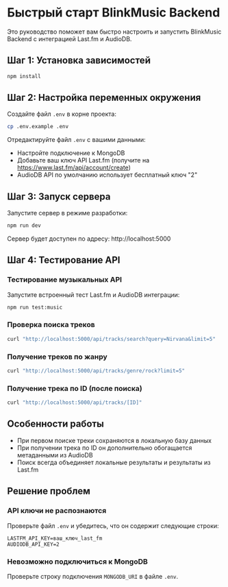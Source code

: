# Быстрый старт BlinkMusic Backend

Это руководство поможет вам быстро настроить и запустить BlinkMusic Backend с интеграцией Last.fm и AudioDB.

## Шаг 1: Установка зависимостей

```bash
npm install
```

## Шаг 2: Настройка переменных окружения

Создайте файл `.env` в корне проекта:

```bash
cp .env.example .env
```

Отредактируйте файл `.env` с вашими данными:
- Настройте подключение к MongoDB
- Добавьте ваш ключ API Last.fm (получите на https://www.last.fm/api/account/create)
- AudioDB API по умолчанию использует бесплатный ключ "2"

## Шаг 3: Запуск сервера

Запустите сервер в режиме разработки:

```bash
npm run dev
```

Сервер будет доступен по адресу: http://localhost:5000

## Шаг 4: Тестирование API

### Тестирование музыкальных API

Запустите встроенный тест Last.fm и AudioDB интеграции:

```bash
npm run test:music
```

### Проверка поиска треков

```bash
curl "http://localhost:5000/api/tracks/search?query=Nirvana&limit=5"
```

### Получение треков по жанру

```bash
curl "http://localhost:5000/api/tracks/genre/rock?limit=5"
```

### Получение трека по ID (после поиска)

```bash
curl "http://localhost:5000/api/tracks/[ID]"
```

## Особенности работы

- При первом поиске треки сохраняются в локальную базу данных
- При получении трека по ID он дополнительно обогащается метаданными из AudioDB
- Поиск всегда объединяет локальные результаты и результаты из Last.fm

## Решение проблем

### API ключи не распознаются

Проверьте файл `.env` и убедитесь, что он содержит следующие строки:
```
LASTFM_API_KEY=ваш_ключ_last_fm
AUDIODB_API_KEY=2
```

### Невозможно подключиться к MongoDB

Проверьте строку подключения `MONGODB_URI` в файле `.env`. 